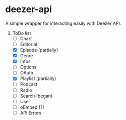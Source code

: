 # deezer-api
 A simple wrapper for interacting easily with Deezer API.
1. ToDo list 
    - [ ] Chart 
    - [ ] Editorial 
    - [x] Episode (partially)
    - [x] Genre 
    - [x] Infos 
    - [ ] Options
    - [ ] OAuth
    - [x] Playlist (partially)
    - [ ] Podcast 
    - [ ] Radio
    - [ ] Search (began)
    - [ ] User 
    - [ ] oEmbed (?)
    - [ ] API Errors 
